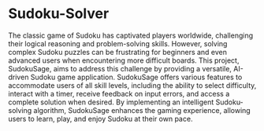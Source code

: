 # Sudoku-Solver

The classic game of Sudoku has captivated players worldwide, challenging their logical reasoning and problem-solving skills. However, solving complex Sudoku puzzles can be frustrating for beginners and even advanced users when encountering more difficult boards. This project, SudokuSage, aims to address this challenge by providing a versatile, AI-driven Sudoku game application. SudokuSage offers various features to accommodate users of all skill levels, including the ability to select difficulty, interact with a timer, receive feedback on input errors, and access a complete solution when desired. By implementing an intelligent Sudoku-solving algorithm, SudokuSage enhances the gaming experience, allowing users to learn, play, and enjoy Sudoku at their own pace.
